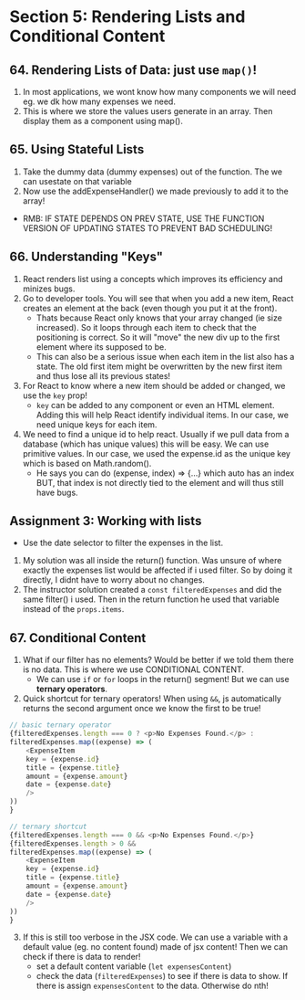 # Section 5: Rendering Lists and Conditional Content

## 64. Rendering Lists of Data: just use `map()`!
1. In most applications, we wont know how many components we will need eg. we dk how many expenses we need.
2. This is where we store the values users generate in an array. Then display them as a component using map().

## 65. Using Stateful Lists
1. Take the dummy data (dummy expenses) out of the function. The we can usestate on that variable
2. Now use the addExpenseHandler() we made previously to add it to the array!
- RMB: IF STATE DEPENDS ON PREV STATE, USE THE FUNCTION VERSION OF UPDATING STATES TO PREVENT BAD SCHEDULING!

## 66. Understanding "Keys"
1. React renders list using a concepts which improves its efficiency and minizes bugs.
2. Go to developer tools. You will see that when you add a new item, React creates an element at the back (even though you put it at the front).
    - Thats because React only knows that your array changed (ie size increased). So it loops through each item to check that the positioning is correct. So it will "move" the new div up to the first element where its supposed to be.
    - This can also be a serious issue when each item in the list also has a state. The old first item might be overwritten by the new first item and thus lose all its previous states!
3. For React to know where a new item should be added or changed, we use the `key` prop!
    - `key` can be added to any component or even an HTML element. Adding this will help React identify individual items. In our case, we need unique keys for each item.
4. We need to find a unique id to help react. Usually if we pull data from a database (which has unique values) this will be easy. We can use primitive values. In our case, we used the expense.id as the unique key which is based on Math.random().
    - He says you can do (expense, index) => {...} which auto has an index BUT, that index is not directly tied to the element and will thus still have bugs.


## Assignment 3: Working with lists
* Use the date selector to filter the expenses in the list.
1. My solution was all inside the return() function. Was unsure of where exactly the expenses list would be affected if i used filter. So by doing it directly, I didnt have to worry about no changes.
2. The instructor solution created a `const filteredExpenses` and did the same filter() i used. Then in the return function he used that variable instead of the `props.items`.


## 67. Conditional Content
1. What if our filter has no elements? Would be better if we told them there is no data. This is where we use CONDITIONAL CONTENT.
    - We can use `if` or `for` loops in the return() segment! But we can use **ternary operators**.
2. Quick shortcut for ternary operators! When using `&&`, js automatically returns the second argument once we know the first to be true!
```js
// basic ternary operator
{filteredExpenses.length === 0 ? <p>No Expenses Found.</p> :
filteredExpenses.map((expense) => (
    <ExpenseItem 
    key = {expense.id}
    title = {expense.title}
    amount = {expense.amount}
    date = {expense.date}
    />
))
}

// ternary shortcut
{filteredExpenses.length === 0 && <p>No Expenses Found.</p>}
{filteredExpenses.length > 0 && 
filteredExpenses.map((expense) => (
    <ExpenseItem 
    key = {expense.id}
    title = {expense.title}
    amount = {expense.amount}
    date = {expense.date}
    />
))
}
```
3. If this is still too verbose in the JSX code. We can use a variable with a default value (eg. no content found) made of jsx content! Then we can check if there is data to render!
    - set a default content variable (`let expensesContent`)
    - check the data (`filteredExpenses`) to see if there is data to show. If there is assign `expensesContent` to the data. Otherwise do nth!